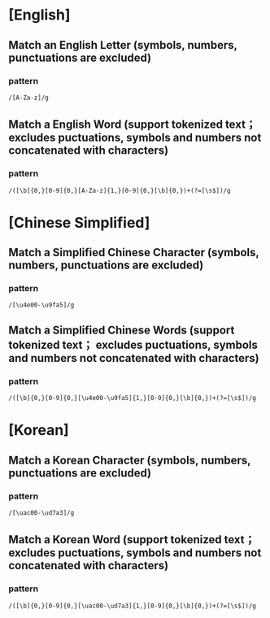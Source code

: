 # [English]
## Match an English Letter (symbols, numbers, punctuations are excluded)
  ### pattern
    /[A-Za-z]/g

## Match a English Word (support tokenized text； excludes puctuations, symbols and numbers not concatenated with characters)
  ### pattern
    /([\b]{0,}[0-9]{0,}[A-Za-z]{1,}[0-9]{0,}[\b]{0,})+(?=[\s$])/g

# [Chinese Simplified]
## Match a Simplified Chinese Character (symbols, numbers, punctuations are excluded)
  ### pattern
    /[\u4e00-\u9fa5]/g

## Match a Simplified Chinese Words (support tokenized text； excludes puctuations, symbols and numbers not concatenated with characters)
  ### pattern
    /([\b]{0,}[0-9]{0,}[\u4e00-\u9fa5]{1,}[0-9]{0,}[\b]{0,})+(?=[\s$])/g

# [Korean]
## Match a Korean Character (symbols, numbers, punctuations are excluded)
  ### pattern
    /[\uac00-\ud7a3]/g

## Match a Korean Word (support tokenized text；excludes puctuations, symbols and numbers not concatenated with characters)
  ### pattern
    /([\b]{0,}[0-9]{0,}[\uac00-\ud7a3]{1,}[0-9]{0,}[\b]{0,})+(?=[\s$])/g